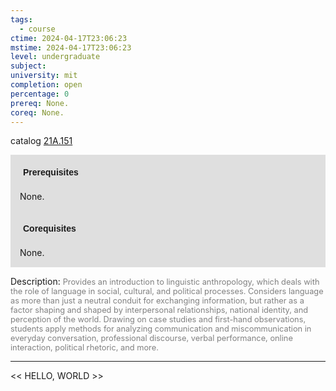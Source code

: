 ```yaml
---
tags:
  - course
ctime: 2024-04-17T23:06:23
mstime: 2024-04-17T23:06:23
level: undergraduate
subject: 
university: mit
completion: open
percentage: 0
prereq: None.
coreq: None.
---
```


catalog [21A.151](http://student.mit.edu/catalog/m21Aa.html#21A.151)

<span style="display: block; padding: 15px; background-color: rgb(100, 100, 100, 0.2);"><font id="m_prereq2111_0" style="display: block; font-family: Arial, sans-serif; font-weight: bold; padding: 5px">Prerequisites</font><br><span id="prereq2111_0">None.</span></span>
<span style="display: block; padding: 15px; background-color: rgb(100, 100, 100, 0.2);"><font id="m_coreq2111_0" style="display: block; font-family: Arial, sans-serif; font-weight: bold; padding: 5px">Corequisites</font><br><span id="coreq2111_0">None.</span></span>

<font style="">Description:</font>
<font style="color: grey; font-size: 0.8rem;">Provides an introduction to linguistic anthropology, which deals with the role of language in social, cultural, and political processes. Considers language as more than just a neutral conduit for exchanging information, but rather as a factor shaping and shaped by interpersonal relationships, national identity, and perception of the world. Drawing on case studies and first-hand observations, students apply methods for analyzing communication and miscommunication in everyday conversation, professional discourse, verbal performance, online interaction, political rhetoric, and more.</font>



---

<< HELLO, WORLD >>
